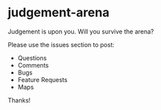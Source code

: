 # judgement-arena
Judgement is upon you. Will you survive the arena?

Please use the issues section to post:

* Questions
* Comments
* Bugs
* Feature Requests
* Maps

Thanks!
